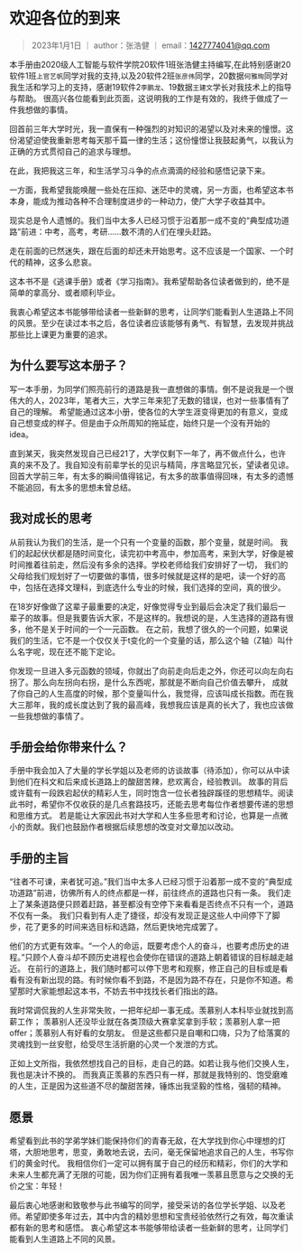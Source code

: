 # 欢迎各位的到来
> 2023年1月1日 ｜ author：张浩健 ｜ email：1427774041@qq.com

本手册由2020级人工智能与软件学院20软件1班张浩健主持编写,在此特别感谢20软件1班```上官艺帆```同学对我的支持,以及20软件2班```张彦伟```同学，20数据```何雅珣```同学对我生活和学习上的支持，感谢19软件2```李鹏龙```、19数据```王建文```学长对我技术上的指导与帮助。
很高兴各位能看到此页面，这说明我的工作是有效的，我终于做成了一件我想做的事情。

回首前三年大学时光，我一直保有一种强烈的对知识的渴望以及对未来的憧憬。这份渴望迫使我重新思考每天那千篇一律的生活；这份憧憬让我鼓起勇气，以我认为正确的方式贯彻自己的追求与理想。

在此，我把我这三年，和生活学习斗争的点点滴滴的经验和感悟记录下来。

一方面，我希望我能唤醒一些处在压抑、迷茫中的灵魂，另一方面，也希望这本书本身，能成为推动各种不合理制度进步的一种动力，使广大学子收益其中。

现实总是令人遗憾的。我们当中太多人已经习惯于沿着那一成不变的“典型成功道路”前进：中考，高考，考研......数不清的人们在埋头赶路。

走在前面的已然迷失，跟在后面的却还未开始思考。这不应该是一个国家、一个时代的精神，这多么悲哀。

这本书不是《逃课手册》或者《学习指南》。我希望帮助各位读者做到的，绝不是简单的拿高分、或者顺利毕业。

我衷心希望这本书能够带给读者一些新鲜的思考，让同学们能看到人生道路上不同的风景。至少在读过本书之后，各位读者应该能够有勇气、有智慧，去发现并挑战那些比上课更为重要的追求。


## 为什么要写这本册子？

写一本手册，为同学们照亮前行的道路是我一直想做的事情。倒不是说我是一个很伟大的人，2023年，笔者大三，大学三年来犯了无数的错误，也对一些事情有了自己的理解。
希望能通过这本小册，使各位的大学生涯变得更加的有意义，变成自己想变成的样子。但是由于众所周知的拖延症，始终只是一个没有开始的idea。

直到某天，我突然发现自己已经21了，大学仅剩下一年了，再不做点什么，也许真的来不及了。我自知没有前辈学长的见识与精简，序言略显冗长，望读者见谅。
回首大学前三年，有太多的瞬间值得铭记，有太多的故事值得回味，有太多的遗憾不能追回，有太多的思想未曾总结。

## 我对成长的思考
从前我认为我们的生活，是一个只有一个变量的函数，那个变量，就是时间。
我们的起起伏伏都是随时间变化，读完初中考高中，参加高考，来到大学，好像是被时间推着往前走，然后没有多余的选择。学校老师给我们安排好了一切，
我们的父母给我们规划好了一切要做的事情，很多时候就是这样的是吧，读一个好的高中，包括在选择文理科，到底选什么专业的时候，我们选择的空间，真的很少。

在18岁好像做了这辈子最重要的决定，好像觉得专业到最后会决定了我们最后一辈子的故事。但是我要告诉大家，不是这样的。我想说的是，人生选择的道路有很多，他不是关于时间的一个一元函数。
在之前，我想了很久的一个问题，如果说我们的生活，它不是一个仅仅关于t变化的一个变量的话，那么这个轴（Z轴）叫什么名字呢，现在还不能下定论。

你发现一旦进入多元函数的领域，你就出了向前走向后走之外，你还可以向左向右拐了。那么向左拐向右拐，是什么东西呢，那就是不断向自己价值去攀升，
成就了你自己的人生高度的时候，那个变量叫什么，我觉得，应该叫成长指数。而在我大三那年，我的成长度达到了我的最高峰，我想我应该是真的长大了，我也应该做一些我想做的事情了。

## 手册会给你带来什么？
手册中我会加入了大量的学长学姐以及老师的访谈故事（待添加），你可以从中读到他们在科文和后来成长道路上的酸甜苦辣，悲欢离合，经验教训。
故事的背后或许载有一段跌宕起伏的精彩人生，同时饱含一位长者独辟蹊径的思想精华。阅读此书时，希望你不仅收获的是几点套路技巧，还能去思考每位作者想要传递的思想和思维方式。
若是能让大家因此书对大学和人生多些思考和讨论，也算是一点微小的贡献。我们也鼓励作者根据后续思想的改变对文章加以改动。

>
## 手册的主旨
“往者不可谏，来者犹可追。”我们当中太多人已经习惯于沿着那一成不变的“典型成功道路”前进，彷佛所有人的终点都是一样，前往终点的道路也只有一条。
我们走上了某条道路便只顾着赶路，甚至都没有空停下来看看是否终点不只有一个，道路不仅有一条。
我们只看到有人走了捷径，却没有发现正是这些人中间停下了脚步，花了更多的时间来选目标和选路，然后更快地完成罢了。

他们的方式更有效率。“一个人的命运，既要考虑个人的奋斗，也要考虑历史的进程。”只顾个人奋斗却不顾历史进程也会使你在错误的道路上朝着错误的目标越走越近。
在前行的道路上，我们随时都可以停下思考和观察，修正自己的目标或是看看有没有新出现的路。有时候你看不到路，不是因为路不存在，只是你不知道。希望那时大家能想起这本书，不妨去书中找找长者们指出的路。

我时常调侃我的人生非常失败，一把年纪却一事无成。羡慕别人本科毕业就找到高薪工作；
羡慕别人还没毕业就在各类顶级大赛拿奖拿到手软；羡慕别人拿一把offer；羡慕别人有好看的女朋友。
但是这些都只是自嘲和口嗨，只为了给落寞的灵魂找到一丝安慰，给受尽生活折磨的心灵一个发泄的方式。

正如上文所指，我依然想找自己的目标，走自己的路。如若让我与他们交换人生，我也是决计不换的。
而我真正羡慕的东西只有一样，那就是我特别的、饱受磨难的人生，正是因为这些道不尽的酸甜苦辣，锤炼出我坚毅的性格，强韧的精神。

## 愿景
希望看到此书的学弟学妹们能保持你们的青春无敌，在大学找到你心中理想的灯塔，大胆地思考，思变，勇敢地去说，去问，毫无保留地追求自己的人生，书写你们的黄金时代。
我相信你们一定可以拥有属于自己的经历和精彩，你们的大学和未来人生都充满了无限的可能，因为你们正拥有着我唯一羡慕且愿意与之交换的无价之宝：年轻！

最后衷心地感谢和致敬参与此书编写的同学，接受采访的各位学长学姐、以及老师。希望即使多年过去，其中内含的精妙思想和宝贵经验依然行之有效，每次重读都有新的思考和感悟。
衷心希望这本书能够带给读者一些新鲜的思考，让同学们能看到人生道路上不同的风景。
